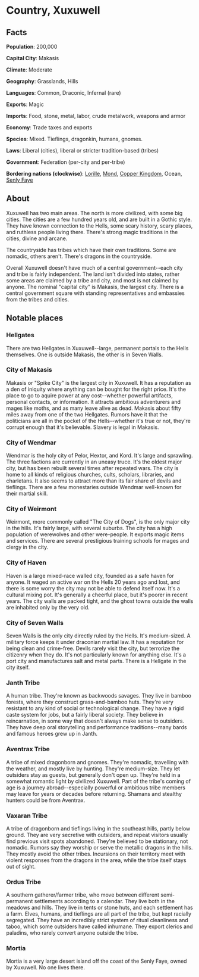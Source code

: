 # Country, Xuxuwell
## Facts
**Population**: 200,000

**Capital City**: Makasis

**Climate**: Moderate

**Geography**: Grasslands, Hills

**Languages**: Common, Draconic, Infernal (rare)

**Exports**: Magic

**Imports**: Food, stone, metal, labor, crude metalwork, weapons and armor

**Economy**: Trade taxes and exports

**Species**: Mixed. Tieflings, dragonkin, humans, gnomes.

**Laws**: Liberal (cities), liberal or stricter tradition-based (tribes)

**Government**: Federation (per-city and per-tribe)

**Bordering nations (clockwise)**: [Lorille](lorille.md), [Mond](mond.md), [Copper Kingdom](copper_kingdom.md), Ocean, [Senly Faye](senly_faye.md)

## About
Xuxuwell has two main areas. The north is more civilized, with some big cities. The cities are a few hundred years old, and are built in a Gothic style. They have known connection to the Hells, some scary history, scary places, and ruthless people living there. There's strong magic traditions in the cities, divine and arcane.

The countryside has tribes which have their own traditions. Some are nomadic, others aren't. There's dragons in the countryside.

Overall Xuxuwell doesn't have much of a central government--each city and tribe is fairly independent. The land isn't divided into states, rather some areas are claimed by a tribe and city, and most is not claimed by anyone. The nominal "capital city" is Makasis, the largest city. There is a central government square with standing representatives and embassies from the tribes and cities.

## Notable places
### Hellgates
There are two Hellgates in Xuxuwell--large, permanent portals to the Hells themselves. One is outside Makasis, the other is in Seven Walls.

### City of Makasis
Makasis or "Spike City" is the largest city in Xuxuwell. It has a reputation as a den of iniquity where anything can be bought for the right price. It's the place to go to aquire power at any cost--whether powerful artifacts, personal contacts, or information. It attracts ambitious adventurers and mages like moths, and as many leave alive as dead. Makasis about fifty miles away from one of the two Hellgates. Rumors have it that the politicians are all in the pocket of the Hells--whether it's true or not, they're corrupt enough that it's believable. Slavery is legal in Makasis.

### City of Wendmar
Wendmar is the holy city of Pelor, Hextor, and Kord. It's large and sprawling. The three factions are currently in an uneasy truce. It's the oldest major city, but has been rebuilt several times after repeated wars. The city is home to all kinds of religious churches, cults, scholars, libraries, and charletans. It also seems to attract more than its fair share of devils and tieflings. There are a few monestaries outside Wendmar well-known for their martial skill.

### City of Weirmont
Weirmont, more commonly called "The City of Dogs", is the only major city in the hills. It's fairly large, with several suburbs. The city has a high population of werewolves and other were-people. It exports magic items and services. There are several prestigious training schools for mages and clergy in the city.

### City of Haven
Haven is a large mixed-race walled city, founded as a safe haven for anyone. It waged an active war on the Hells 20 years ago and lost, and there is some worry the city may not be able to defend itself now. It's a cultural mixing pot. It's generally a cheerful place, but it's poorer in recent years. The city walls are packed tight, and the ghost towns outside the walls are inhabited only by the very old.

### City of Seven Walls
Seven Walls is the only city directly ruled by the Hells. It's medium-sized. A military force keeps it under draconian martial law. It has a reputation for being clean and crime-free. Devils rarely visit the city, but terrorize the citizenry when they do. It's not particularly known for anything else. It's a port city and manufactures salt and metal parts. There is a Hellgate in the city itself.

### Janth Tribe
A human tribe. They're known as backwoods savages. They live in bamboo forests, where they construct grass-and-bamboo huts. They're very resistant to any kind of social or technological change. They have a rigid caste system for jobs, but a fairly liberal society. They believe in reincarnation, in some way that doesn't always make sense to outsiders. They have deep oral storytelling and performance traditions--many bards and famous heroes grew up in Janth.

### Aventrax Tribe
A tribe of mixed dragonborn and gnomes. They're nomadic, travelling with the weather, and mostly live by hunting. They're medium-size. They let outsiders stay as guests, but generally don't open up. They're held in a somewhat romantic light by civilized Xuxuwell. Part of the tribe's coming of age is a journey abroad--especially powerful or ambitious tribe members may leave for years or decades before returning. Shamans and stealthy hunters could be from Aventrax.

### Vaxaran Tribe
A tribe of dragonborn and tieflings living in the southeast hills, partly below ground. They are very secretive with outsiders, and repeat visitors usually find previous visit spots abandoned. They're believed to be stationary, not nomadic. Rumors say they worship or serve the metallic dragons in the hills. They mostly avoid the other tribes. Incursions on their territory meet with violent responses from the dragons in the area, while the tribe itself stays out of sight.

### Ordus Tribe
A southern gatherer/farmer tribe, who move between different semi-permanent settlements according to a calendar. They live both in the meadows and hills. They live in tents or stone huts, and each settlement has a farm. Elves, humans, and tieflings are all part of the tribe, but kept racially segregated. They have an incredibly strict system of ritual cleanliness and taboo, which some outsiders have called inhumane. They export clerics and paladins, who rarely convert anyone outside the tribe.

### Mortia
Mortia is a very large desert island off the coast of the Senly Faye, owned by Xuxuwell. No one lives there.
